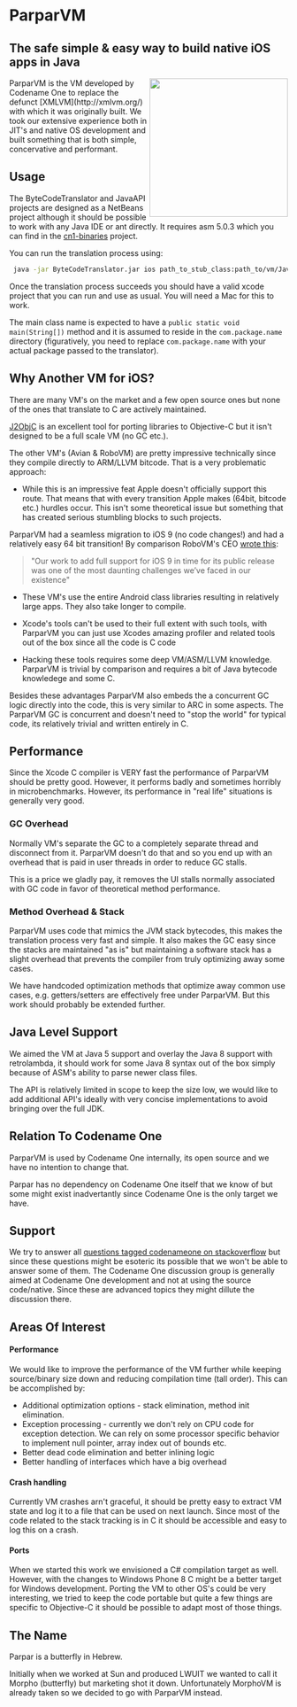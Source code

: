 # ParparVM
## The safe simple & easy way to build native iOS apps in Java

<img align="right" src="http://codenameone.com/img/parpar.png" height="250">
ParparVM is the VM developed by Codename One to replace the defunct [XMLVM](http://xmlvm.org/) with which it was 
originally built. We took our extensive experience both in JIT's and native OS development and built something
that is both simple, concervative and performant. 

## Usage
The ByteCodeTranslator and JavaAPI projects are designed as a NetBeans project although it should be possible to work with any Java IDE or ant directly. It requires asm 5.0.3 which you can find in the [cn1-binaries](http://github.com/codenameone/cn1-binaries) project.

You can run the translation process using:
```bash
 java -jar ByteCodeTranslator.jar ios path_to_stub_class:path_to/vm/JavaAPI/build/classes;path_to_your_classes  dest_build_dir MainClassName com.package.name "Title For Project" "1.0" ios none
```

Once the translation process succeeds you should have a valid xcode project that you can run and use as usual. You will need a Mac for this to work.

The main class name is expected to have a `public static void main(String[])` method and it is assumed to reside in the `com.package.name` directory  (figuratively, you need to replace `com.package.name` with your actual package passed to the translator).

## Why Another VM for iOS?

There are many VM's on the market and a few open source ones but none of the ones that translate to C are actively maintained.

[J2ObjC](https://github.com/google/j2objc) is an excellent tool for porting libraries to Objective-C but it isn't designed
to be a full scale VM (no GC etc.).

The other VM's (Avian & RoboVM) are pretty impressive technically since they compile directly to ARM/LLVM bitcode. 
That is a very problematic approach:

 - While this is an impressive feat Apple doesn't officially support this route. That means that with every transition 
 Apple makes (64bit, bitcode etc.) hurdles occur. This isn't some theoretical issue but something that has created 
 serious stumbling blocks to such projects.
 
 ParparVM had a seamless migration to iOS 9 (no code changes!) and had a relatively easy 64 bit transition!
 By comparison RoboVM's CEO [wrote this](https://groups.google.com/d/msg/robovm/OnE3moz3d-8/nba0ury5CwAJ):

> "Our work to add full support for iOS 9 in time for its public release was one of the most daunting challenges we’ve faced in our existence" 

 - These VM's use the entire Android class libraries resulting in relatively large apps. They also take longer 
 to compile.
 
 - Xcode's tools can't be used to their full extent with such tools, with ParparVM you can just use Xcodes amazing
 profiler and related tools out of the box since all the code is C code
 
 - Hacking these tools requires some deep VM/ASM/LLVM knowledge. ParparVM is trivial by comparison and requires a bit 
 of Java bytecode knowledege and some C.


Besides these advantages ParparVM also embeds the a concurrent GC logic directly into the code, this is very similar to
ARC in some aspects. The ParparVM GC is concurrent and doesn't need to "stop the world" for typical code, its relatively 
trivial and written entirely in C.

## Performance

Since the Xcode C compiler is VERY fast the performance of ParparVM should be pretty good. However, it performs badly and
sometimes horribly in microbenchmarks. However, its performance in "real life" situations is generally very good.

### GC Overhead

Normally VM's separate the GC to a completely separate thread and disconnect from it. ParparVM doesn't do that and so
you end up with an overhead that is paid in user threads in order to reduce GC stalls. 

This is a price we gladly pay, it removes the UI stalls normally associated with GC code in favor of theoretical 
method performance. 

### Method Overhead & Stack

ParparVM uses code that mimics the JVM stack bytecodes, this makes the translation process very fast and simple. It
also makes the GC easy since the stacks are maintained "as is" but maintaining a software stack has a slight overhead
that prevents the compiler from truly optimizing away some cases. 

We have handcoded optimization methods that optimize away common use cases, e.g. getters/setters are effectively free
under ParparVM. But this work should probably be extended further.

## Java Level Support

We aimed the VM at Java 5 support and overlay the Java 8 support with retrolambda, it should work for some Java 8 syntax out of the box simply because of ASM's ability to parse newer class files. 

The API is relatively limited in scope to keep the size low, we would like to add additional API's ideally with very concise implementations to avoid bringing over the full JDK.

## Relation To Codename One

ParparVM is used by Codename One internally, its open source and we have no intention to change that. 

Parpar has no dependency on Codename One itself that we know of but some might exist inadvertantly since Codename One is the only target we have.

## Support

We try to answer all [questions tagged codenameone on stackoverflow](http://stackoverflow.com/tags/codenameone) but since these questions might be esoteric its possible that we won't be able to answer some of them. The Codename One discussion group is generally aimed at Codename One development and not at using the source code/native. Since these are advanced topics they might dillute the discussion there.

## Areas Of Interest
#### Performance
We would like to improve the performance of the VM further while keeping source/binary size down and reducing compilation time (tall order). This can be accomplished by:

  - Additional optimization options - stack elimination, method init elimination.
  - Exception processing - currently we don't rely on CPU code for exception detection. We can rely on some processor specific behavior to implement null pointer, array index out of bounds etc.
  - Better dead code elimination and better inlining logic
  - Better handling of interfaces which have a big overhead

#### Crash handling
Currently VM crashes arn't graceful, it should be pretty easy to extract VM state and log it to a file that can be used on next launch. Since most of the code related to the stack tracking is in C it should be accessible and easy to log this on a crash.

#### Ports
When we started this work we envisioned a C# compilation target as well. However, with the changes to Windows Phone 8 C might be a better target for Windows development. Porting the VM to other OS's could be very interesting, we tried to keep the code portable but quite a few things are specific to Objective-C it should be possible to adapt most of those things.

## The Name

Parpar is a butterfly in Hebrew.

Initially when we worked at Sun and produced LWUIT we wanted to call it Morpho (butterfly) but marketing shot it down.
Unfortunately MorphoVM is already taken so we decided to go with ParparVM instead.
